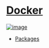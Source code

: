 # [Docker](https://github.com/seyoungsong/docker)

[![image](https://github.com/seyoungsong/docker/actions/workflows/image.yml/badge.svg)](https://github.com/seyoungsong/docker/actions/workflows/image.yml)

- [Packages](https://github.com/seyoungsong?tab=packages)
